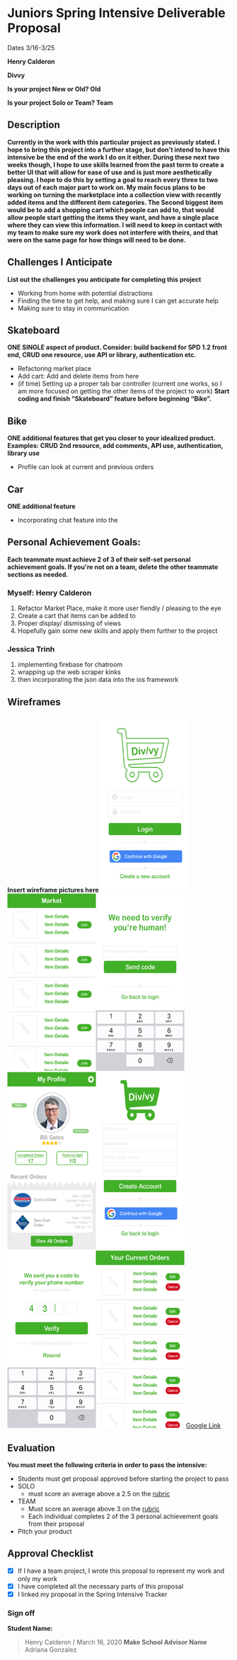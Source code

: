 # Juniors Spring Intensive Deliverable Proposal

Dates 3/16-3/25

**Henry Calderon** 


**Divvy** 


**Is your project New or Old? Old**


**Is your project Solo or Team? Team**


## Description

**Currently in the work with this particular project as previously stated. I hope to bring this project into a further stage, but don't intend to have this intensive be the end of the work I do on it either. During these next two weeks though, I hope to use skills learned from the past term to create a better UI that will allow for ease of use and is just more aesthetically pleasing. I hope to do this by setting a goal to reach every three to two days out of each major part to work on. My main focus plans to be working on turning the marketplace into a collection view with recently added items and the different item categories. The Second biggest item would be to add a shopping cart which people can add to, that would allow people start getting the items they want, and have a single place where they can view this information. I will need to keep in contact with my team to make sure my work does not interfere with theirs, and that were on the same page for how things will need to be done.**

## Challenges I Anticipate

**List out the challenges you anticipate for completing this project**
- Working from home with potential distractions
- Finding the time to get help, and making sure I can get accurate help
- Making sure to stay in communication

## Skateboard

**ONE SINGLE aspect of product. Consider: build backend for SPD 1.2 front end, CRUD one resource, use API or library, authentication etc.**
- Refactoring market place
- Add cart: Add and delete items from here
- (if time) Setting up a proper tab bar controller (current one works, so I am more focused on getting the other items of the project to work)
**Start coding and finish “Skateboard” feature before beginning “Bike”.** 

## Bike
**ONE additional features that get you closer to your idealized product. Examples: CRUD 2nd resource, add comments, API use, authentication, library use** 
- Profile can look at current and previous orders

## Car
**ONE additional feature** 
- Incorporating chat feature into the 


## Personal Achievement Goals:

**Each teammate must achieve 2 of 3 of their self-set personal achievement goals. If you're not on a team, delete the other teammate sections as needed.**

### Myself: Henry Calderon

1. Refactor Market Place, make it more user fiendly / pleasing to the eye
1. Create a cart that items can be added to
1. Proper display/ dismissing of views
1. Hopefully gain some new skills and apply them further to the project

### Jessica Trinh

1. implementing firebase for chatroom
1. wrapping up the web scraper kinks
1. then incorporating the json data into the ios framework


## Wireframes

**Insert wireframe pictures here**
<img src = "LoginView.png" width=200 height = 400><img src = "Market.png" width=200 height = 400><img src = "PhoneNumberView.png" width=200 height = 400><img src = "ProfileView.png" width=200 height = 400><img src = "RegisterView.png" width=200 height = 400><img src = "VerificationView.png" width=200 height = 400><img src = "YourCurrentOrders.png" width=200 height = 400>
[Google Link](https://drive.google.com/drive/folders/1unBJLP-4GyDM9vyCHhDi7Jk-y73QeKXG)



## Evaluation

**You must meet the following criteria in order to pass the intensive:**

- Students must get proposal approved before starting the project to pass
- SOLO 
    - must score an average above a 2.5 on the [rubric]
- TEAM 
    - Must score an average above 3 on the [rubric]
    - Each individual completes 2 of the 3 personal achievement goals from their proposal
- Pitch your product

[rubric]:https://docs.google.com/document/d/1IOQDmohLBEBT-hyr-2vgw1mbZUNsq3fHxVfH0oRmVt0/edit


## Approval Checklist
- [x] If I have a team project, I wrote this proposal to represent my work and only my work
- [x] I have completed all the necessary parts of this proposal
- [x] I linked my proposal in the Spring Intensive Tracker

### Sign off

**Student Name:**                
> Henry Calderon / March 16, 2020
**Make School Advisor Name**
> Adriana Gonzalez
